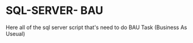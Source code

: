 # SQL-SERVER- BAU 

Here all of the sql server script that's need to do BAU Task (Business As Useual) 

